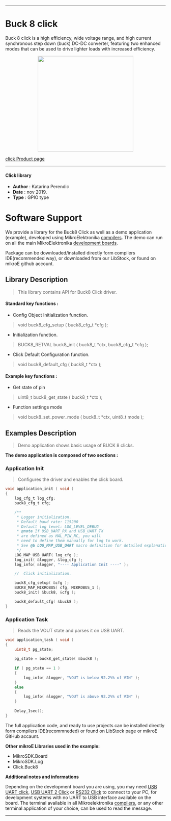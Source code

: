 
---
# Buck 8 click

Buck 8 click is a high efficiency, wide voltage range, and high current synchronous step down (buck) DC-DC converter, featuring two enhanced modes that can be used to drive lighter loads with increased efficiency. 

<p align="center">
  <img src="https://download.mikroe.com/images/click_for_ide/buck8_click.png" height=300px>
</p>


[click Product page](https://www.mikroe.com/buck-8-click)

---


#### Click library 

- **Author**        : Katarina Perendic
- **Date**          : nov 2019.
- **Type**          : GPIO type


# Software Support

We provide a library for the Buck8 Click 
as well as a demo application (example), developed using MikroElektronika 
[compilers](https://shop.mikroe.com/compilers). 
The demo can run on all the main MikroElektronika [development boards](https://shop.mikroe.com/development-boards).

Package can be downloaded/installed directly form compilers IDE(recommended way), or downloaded from our LibStock, or found on mikroE github account. 

## Library Description

> This library contains API for Buck8 Click driver.

#### Standard key functions :

- Config Object Initialization function.
> void buck8_cfg_setup ( buck8_cfg_t *cfg ); 
 
- Initialization function.
> BUCK8_RETVAL buck8_init ( buck8_t *ctx, buck8_cfg_t *cfg );

- Click Default Configuration function.
> void buck8_default_cfg ( buck8_t *ctx );


#### Example key functions :

- Get state of pin
> uint8_t buck8_get_state ( buck8_t *ctx );
 
- Function settings mode 
> void buck8_set_power_mode ( buck8_t *ctx, uint8_t mode );

## Examples Description

> Demo application shows basic usage of BUCK 8 clicks.

**The demo application is composed of two sections :**

### Application Init 

> Configures the driver and enables the click board.

```c
void application_init ( void )
{
    log_cfg_t log_cfg;
    buck8_cfg_t cfg;

    /** 
     * Logger initialization.
     * Default baud rate: 115200
     * Default log level: LOG_LEVEL_DEBUG
     * @note If USB_UART_RX and USB_UART_TX 
     * are defined as HAL_PIN_NC, you will 
     * need to define them manually for log to work. 
     * See @b LOG_MAP_USB_UART macro definition for detailed explanation.
     */
    LOG_MAP_USB_UART( log_cfg );
    log_init( &logger, &log_cfg );
    log_info( &logger, "---- Application Init ----" );

    //  Click initialization.

    buck8_cfg_setup( &cfg );
    BUCK8_MAP_MIKROBUS( cfg, MIKROBUS_1 );
    buck8_init( &buck8, &cfg );

    buck8_default_cfg( &buck8 );
}
```

### Application Task

> Reads the VOUT state and parses it on USB UART.

```c
void application_task ( void )
{
    uint8_t pg_state;
    
    pg_state = buck8_get_state( &buck8 );
    
    if ( pg_state == 1 )
    {
        log_info( &logger, "VOUT is below 92.2%% of VIN" );
    }
    else
    {
        log_info( &logger, "VOUT is above 92.2%% of VIN" );
    }
    
    Delay_1sec();
}
```

The full application code, and ready to use projects can be  installed directly form compilers IDE(recommneded) or found on LibStock page or mikroE GitHub accaunt.

**Other mikroE Libraries used in the example:** 

- MikroSDK.Board
- MikroSDK.Log
- Click.Buck8

**Additional notes and informations**

Depending on the development board you are using, you may need 
[USB UART click](https://shop.mikroe.com/usb-uart-click), 
[USB UART 2 Click](https://shop.mikroe.com/usb-uart-2-click) or 
[RS232 Click](https://shop.mikroe.com/rs232-click) to connect to your PC, for 
development systems with no UART to USB interface available on the board. The 
terminal available in all Mikroelektronika 
[compilers](https://shop.mikroe.com/compilers), or any other terminal application 
of your choice, can be used to read the message.



---
